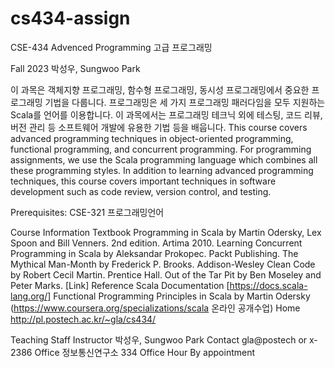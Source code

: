 # cs434-assign 

CSE-434 Advenced Programming 고급 프로그래밍

Fall 2023
박성우, Sungwoo Park

이 과목은 객체지향 프로그래밍, 함수형 프로그래밍, 동시성 프로그래밍에서 중요한 프로그래밍 기법을 다룹니다. 프로그래밍은 세 가지 프로그래밍 패러다임을 모두 지원하는 Scala를 언어를 이용합니다. 이 과목에서는 프로그래밍 테크닉 외에 테스팅, 코드 리뷰, 버전 관리 등 소프트웨어 개발에 유용한 기법 등을 배웁니다.
This course covers advanced programming techniques in object-oriented programming, functional programming, and concurrent programming. For programming assignments, we use the Scala programming language which combines all these programming styles. In addition to learning advanced programming techniques, this course covers important techniques in software development such as code review, version control, and testing.

Prerequisites: CSE-321 프로그래밍언어

Course Information
  Textbook	Programming in Scala by Martin Odersky, Lex Spoon and Bill Venners. 2nd edition. Artima 2010.
    Learning Concurrent Programming in Scala by Aleksandar Prokopec. Packt Publishing.
    The Mythical Man-Month by Frederick P. Brooks. Addison-Wesley
    Clean Code by Robert Cecil Martin. Prentice Hall.
    Out of the Tar Pit by Ben Moseley and Peter Marks. [Link]
  Reference	Scala Documentation [https://docs.scala-lang.org/]
    Functional Programming Principles in Scala by Martin Odersky (https://www.coursera.org/specializations/scala 온라인 공개수업)
    Home	http://pl.postech.ac.kr/~gla/cs434/

Teaching Staff
  Instructor	박성우, Sungwoo Park
  Contact	gla@postech or x-2386
  Office	정보통신연구소 334
  Office Hour	By appointment
